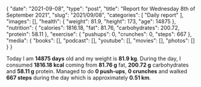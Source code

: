 {
    "date": "2021-09-08",
    "type": "post",
    "title": "Report for Wednesday 8th of September 2021",
    "slug": "2021\/09\/08",
    "categories": [
        "Daily report"
    ],
    "images": [],
    "health": {
        "weight": 81.9,
        "height": 173,
        "age": 14875
    },
    "nutrition": {
        "calories": 1816.18,
        "fat": 81.76,
        "carbohydrates": 200.72,
        "protein": 58.11
    },
    "exercise": {
        "pushups": 0,
        "crunches": 0,
        "steps": 667
    },
    "media": {
        "books": [],
        "podcast": [],
        "youtube": [],
        "movies": [],
        "photos": []
    }
}

Today I am <strong>14875 days</strong> old and my weight is <strong>81.9 kg</strong>. During the day, I consumed <strong>1816.18 kcal</strong> coming from <strong>81.76 g</strong> fat, <strong>200.72 g</strong> carbohydrates and <strong>58.11 g</strong> protein. Managed to do <strong>0 push-ups</strong>, <strong>0 crunches</strong> and walked <strong>667 steps</strong> during the day which is approximately <strong>0.51 km</strong>.